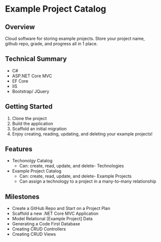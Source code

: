 # Example Project Catalog

## Overview
Cloud software for storing example projects. Store your project name, github repo, grade, and progress all in 1 place.

## Technical Summary

-  C#
-  ASP.NET Core MVC
-  EF Core
-  IIS
-  Bootstrap/ JQuery

## Getting Started

1. Clone the project
2. Build the application
3. Scaffold an initial migration
4. Enjoy creating, reading, updating, and deleting your example projects!

## Features

-  Techonolgy Catalog
   - Can: create, read, update, and delete- Technologies
-  Example Project Catalog
   - Can: create, read, update, and delete- Example Projects
   - Can assign a technology to a project in a many-to-many relationship


## Milestones

-  Create a GitHub Repo and Start on a Project Plan
-  Scaffold a new .NET Core MVC Application
-  Model Relational [Example Project] Data
-  Generating a Code First Database
-  Creating CRUD Controllers
-  Creating CRUD Views